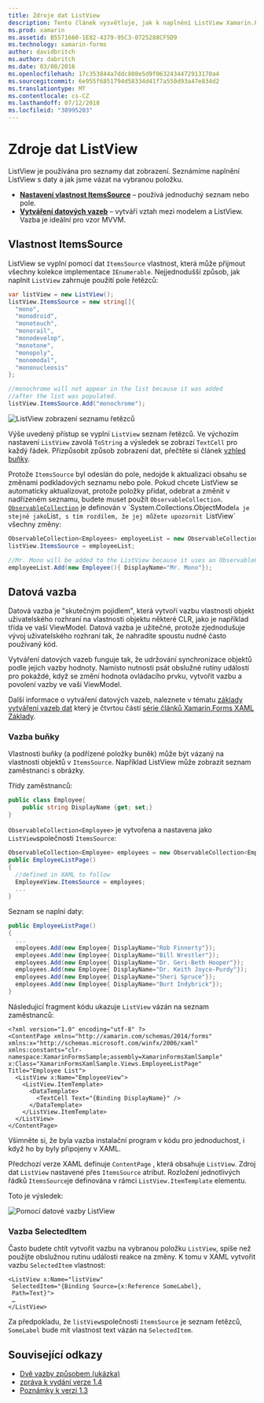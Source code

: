 ```yaml
---
title: Zdroje dat ListView
description: Tento článek vysvětluje, jak k naplnění ListView Xamarin.Forms s daty a použití datových vazeb s ListView.
ms.prod: xamarin
ms.assetid: B5571660-1E82-4379-95C3-0725288CF5D9
ms.technology: xamarin-forms
author: davidbritch
ms.author: dabritch
ms.date: 03/08/2016
ms.openlocfilehash: 17c353844a7ddc808e5d9f0632434472913170a4
ms.sourcegitcommit: 6e955f6851794d58334d41f7a550d93a47e834d2
ms.translationtype: MT
ms.contentlocale: cs-CZ
ms.lasthandoff: 07/12/2018
ms.locfileid: "38995203"
---
```

# <a name="listview-data-sources"></a>Zdroje dat ListView

ListView je používána pro seznamy dat zobrazení. Seznámíme naplnění ListView s daty a jak jsme vázat na vybranou položku.

- **[Nastavení vlastnost ItemsSource](#ItemsSource)**  &ndash; používá jednoduchý seznam nebo pole.
- **[Vytváření datových vazeb](#Data_Binding)**  &ndash; vytváří vztah mezi modelem a ListView. Vazba je ideální pro vzor MVVM.

## <a name="itemssource"></a>Vlastnost ItemsSource
ListView se vyplní pomocí dat `ItemsSource` vlastnost, která může přijmout všechny kolekce implementace `IEnumerable`. Nejjednodušší způsob, jak naplnit `ListView` zahrnuje použití pole řetězců:

```csharp
var listView = new ListView();
listView.ItemsSource = new string[]{
  "mono",
  "monodroid",
  "monotouch",
  "monorail",
  "monodevelop",
  "monotone",
  "monopoly",
  "monomodal",
  "mononucleosis"
};

//monochrome will not appear in the list because it was added
//after the list was populated.
listView.ItemsSource.Add("monochrome");
```

![](data-and-databinding-images/itemssource-simple.png "ListView zobrazení seznamu řetězců")

Výše uvedený přístup se vyplní `ListView` seznam řetězců. Ve výchozím nastavení `ListView` zavolá `ToString` a výsledek se zobrazí `TextCell` pro každý řádek. Přizpůsobit způsob zobrazení dat, přečtěte si článek [vzhled buňky](~/xamarin-forms/user-interface/listview/customizing-cell-appearance.md).

Protože `ItemsSource` byl odeslán do pole, nedojde k aktualizaci obsahu se změnami podkladových seznamu nebo pole. Pokud chcete ListView se automaticky aktualizovat, protože položky přidat, odebrat a změnit v nadřízeném seznamu, budete muset použít `ObservableCollection`. [`ObservableCollection`](xref:System.Collections.ObjectModel.ObservableCollection`1) je definován v `System.Collections.ObjectModel` a je stejně jako `List`, s tím rozdílem, že jej můžete upozornit `ListView` všechny změny:

```csharp
ObservableCollection<Employees> employeeList = new ObservableCollection<Employess>();
listView.ItemsSource = employeeList;

//Mr. Mono will be added to the ListView because it uses an ObservableCollection
employeeList.Add(new Employee(){ DisplayName="Mr. Mono"});
```

<a name="Data_Binding" />

## <a name="data-binding"></a>Datová vazba
Datová vazba je "skutečným pojidlem", která vytvoří vazbu vlastnosti objekt uživatelského rozhraní na vlastnosti objektu některé CLR, jako je například třída ve vaší ViewModel. Datová vazba je užitečné, protože zjednodušuje vývoj uživatelského rozhraní tak, že nahradíte spoustu nudné často používaný kód.

Vytváření datových vazeb funguje tak, že udržování synchronizace objektů podle jejich vazby hodnoty. Namísto nutnosti psát obslužné rutiny událostí pro pokaždé, když se změní hodnota ovládacího prvku, vytvořit vazbu a povolení vazby ve vaší ViewModel.

Další informace o vytváření datových vazeb, naleznete v tématu [základy vytváření vazeb dat](~/xamarin-forms/xaml/xaml-basics/data-binding-basics.md) který je čtvrtou částí [série článků Xamarin.Forms XAML Základy](~/xamarin-forms/xaml/xaml-basics/index.md).

### <a name="binding-cells"></a>Vazba buňky
Vlastnosti buňky (a podřízené položky buněk) může být vázaný na vlastnosti objektů v `ItemsSource`. Například ListView může zobrazit seznam zaměstnanci s obrázky.

Třídy zaměstnanců:

```csharp
public class Employee{
    public string DisplayName {get; set;}
}
```

`ObservableCollection<Employee>` je vytvořena a nastavena jako `ListView`společnosti `ItemsSource`:

```csharp
ObservableCollection<Employee> employees = new ObservableCollection<Employee>();
public EmployeeListPage()
{
  //defined in XAML to follow
  EmployeeView.ItemsSource = employees;
  ...
}
```

Seznam se naplní daty:

```csharp
public EmployeeListPage()
{
  ...
  employees.Add(new Employee{ DisplayName="Rob Finnerty"});
  employees.Add(new Employee{ DisplayName="Bill Wrestler"});
  employees.Add(new Employee{ DisplayName="Dr. Geri-Beth Hooper"});
  employees.Add(new Employee{ DisplayName="Dr. Keith Joyce-Purdy"});
  employees.Add(new Employee{ DisplayName="Sheri Spruce"});
  employees.Add(new Employee{ DisplayName="Burt Indybrick"});
}
```

Následující fragment kódu ukazuje `ListView` vázán na seznam zaměstnanců:

```xaml
<?xml version="1.0" encoding="utf-8" ?>
<ContentPage xmlns="http://xamarin.com/schemas/2014/forms"
xmlns:x="http://schemas.microsoft.com/winfx/2006/xaml"
xmlns:constants="clr-namespace:XamarinFormsSample;assembly=XamarinFormsXamlSample"
x:Class="XamarinFormsXamlSample.Views.EmployeeListPage"
Title="Employee List">
  <ListView x:Name="EmployeeView">
    <ListView.ItemTemplate>
      <DataTemplate>
        <TextCell Text="{Binding DisplayName}" />
      </DataTemplate>
    </ListView.ItemTemplate>
  </ListView>
</ContentPage>
```

Všimněte si, že byla vazba instalační program v kódu pro jednoduchost, i když ho by byly připojeny v XAML.

Předchozí verze XAML definuje `ContentPage` , která obsahuje `ListView`. Zdroj dat `ListView` nastavené přes `ItemsSource` atribut. Rozložení jednotlivých řádků `ItemsSource`je definována v rámci `ListView.ItemTemplate` elementu.

Toto je výsledek:

![](data-and-databinding-images/bound-data.png "Pomocí datové vazby ListView")

### <a name="binding-selecteditem"></a>Vazba SelectedItem

Často budete chtít vytvořit vazbu na vybranou položku `ListView`, spíše než použijte obslužnou rutinu události reakce na změny. K tomu v XAML vytvořit vazbu `SelectedItem` vlastnost:

```xaml
<ListView x:Name="listView"
 SelectedItem="{Binding Source={x:Reference SomeLabel},
 Path=Text}">
 …
</ListView>
```

Za předpokladu, že `listView`společnosti `ItemsSource` je seznam řetězců, `SomeLabel` bude mít vlastnost text vázán na `SelectedItem`.



## <a name="related-links"></a>Související odkazy

- [Dvě vazby způsobem (ukázka)](https://developer.xamarin.com/samples/xamarin-forms/UserInterface/ListView/SwitchEntryTwoBinding)
- [zpráva k vydání verze 1.4](http://forums.xamarin.com/discussion/35451/xamarin-forms-1-4-0-released/)
- [Poznámky k verzi 1.3](http://forums.xamarin.com/discussion/29934/xamarin-forms-1-3-0-released/)
